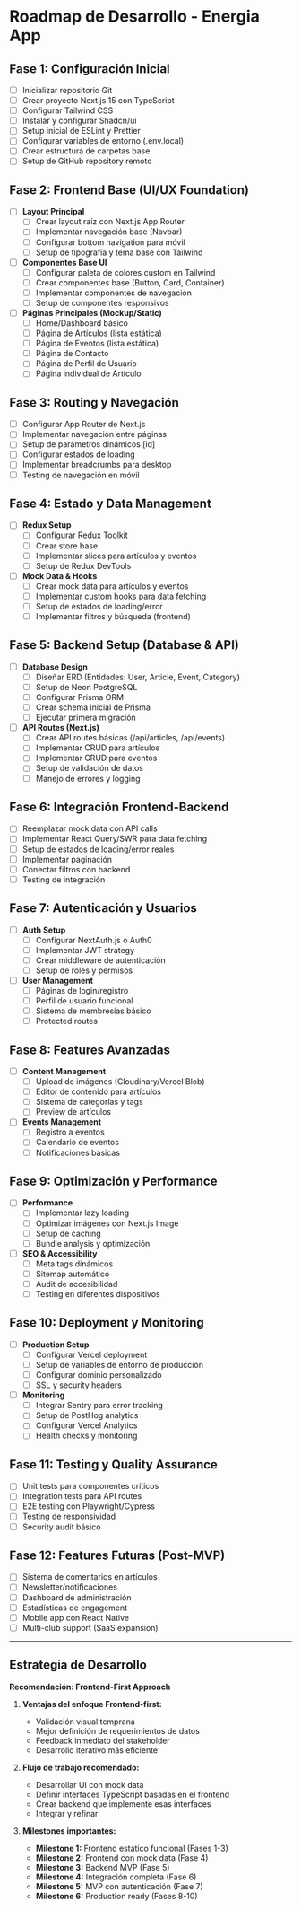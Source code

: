 # Roadmap de Desarrollo - Energia App

## Fase 1: Configuración Inicial
- [ ] Inicializar repositorio Git
- [ ] Crear proyecto Next.js 15 con TypeScript
- [ ] Configurar Tailwind CSS
- [ ] Instalar y configurar Shadcn/ui
- [ ] Setup inicial de ESLint y Prettier
- [ ] Configurar variables de entorno (.env.local)
- [ ] Crear estructura de carpetas base
- [ ] Setup de GitHub repository remoto

## Fase 2: Frontend Base (UI/UX Foundation)
- [ ] **Layout Principal**
  - [ ] Crear layout raíz con Next.js App Router
  - [ ] Implementar navegación base (Navbar)
  - [ ] Configurar bottom navigation para móvil
  - [ ] Setup de tipografía y tema base con Tailwind
  
- [ ] **Componentes Base UI**
  - [ ] Configurar paleta de colores custom en Tailwind
  - [ ] Crear componentes base (Button, Card, Container)
  - [ ] Implementar componentes de navegación
  - [ ] Setup de componentes responsivos

- [ ] **Páginas Principales (Mockup/Static)**
  - [ ] Home/Dashboard básico
  - [ ] Página de Artículos (lista estática)
  - [ ] Página de Eventos (lista estática)
  - [ ] Página de Contacto
  - [ ] Página de Perfil de Usuario
  - [ ] Página individual de Artículo

## Fase 3: Routing y Navegación
- [ ] Configurar App Router de Next.js
- [ ] Implementar navegación entre páginas
- [ ] Setup de parámetros dinámicos [id]
- [ ] Configurar estados de loading
- [ ] Implementar breadcrumbs para desktop
- [ ] Testing de navegación en móvil

## Fase 4: Estado y Data Management
- [ ] **Redux Setup**
  - [ ] Configurar Redux Toolkit
  - [ ] Crear store base
  - [ ] Implementar slices para artículos y eventos
  - [ ] Setup de Redux DevTools

- [ ] **Mock Data & Hooks**
  - [ ] Crear mock data para artículos y eventos
  - [ ] Implementar custom hooks para data fetching
  - [ ] Setup de estados de loading/error
  - [ ] Implementar filtros y búsqueda (frontend)

## Fase 5: Backend Setup (Database & API)
- [ ] **Database Design**
  - [ ] Diseñar ERD (Entidades: User, Article, Event, Category)
  - [ ] Setup de Neon PostgreSQL
  - [ ] Configurar Prisma ORM
  - [ ] Crear schema inicial de Prisma
  - [ ] Ejecutar primera migración

- [ ] **API Routes (Next.js)**
  - [ ] Crear API routes básicas (/api/articles, /api/events)
  - [ ] Implementar CRUD para artículos
  - [ ] Implementar CRUD para eventos
  - [ ] Setup de validación de datos
  - [ ] Manejo de errores y logging

## Fase 6: Integración Frontend-Backend
- [ ] Reemplazar mock data con API calls
- [ ] Implementar React Query/SWR para data fetching
- [ ] Setup de estados de loading/error reales
- [ ] Implementar paginación
- [ ] Conectar filtros con backend
- [ ] Testing de integración

## Fase 7: Autenticación y Usuarios
- [ ] **Auth Setup**
  - [ ] Configurar NextAuth.js o Auth0
  - [ ] Implementar JWT strategy
  - [ ] Crear middleware de autenticación
  - [ ] Setup de roles y permisos

- [ ] **User Management**
  - [ ] Páginas de login/registro
  - [ ] Perfil de usuario funcional
  - [ ] Sistema de membresías básico
  - [ ] Protected routes

## Fase 8: Features Avanzadas
- [ ] **Content Management**
  - [ ] Upload de imágenes (Cloudinary/Vercel Blob)
  - [ ] Editor de contenido para artículos
  - [ ] Sistema de categorías y tags
  - [ ] Preview de artículos

- [ ] **Events Management**
  - [ ] Registro a eventos
  - [ ] Calendario de eventos
  - [ ] Notificaciones básicas

## Fase 9: Optimización y Performance
- [ ] **Performance**
  - [ ] Implementar lazy loading
  - [ ] Optimizar imágenes con Next.js Image
  - [ ] Setup de caching
  - [ ] Bundle analysis y optimización

- [ ] **SEO & Accessibility**
  - [ ] Meta tags dinámicos
  - [ ] Sitemap automático
  - [ ] Audit de accesibilidad
  - [ ] Testing en diferentes dispositivos

## Fase 10: Deployment y Monitoring
- [ ] **Production Setup**
  - [ ] Configurar Vercel deployment
  - [ ] Setup de variables de entorno de producción
  - [ ] Configurar dominio personalizado
  - [ ] SSL y security headers

- [ ] **Monitoring**
  - [ ] Integrar Sentry para error tracking
  - [ ] Setup de PostHog analytics
  - [ ] Configurar Vercel Analytics
  - [ ] Health checks y monitoring

## Fase 11: Testing y Quality Assurance
- [ ] Unit tests para componentes críticos
- [ ] Integration tests para API routes
- [ ] E2E testing con Playwright/Cypress
- [ ] Testing de responsividad
- [ ] Security audit básico

## Fase 12: Features Futuras (Post-MVP)
- [ ] Sistema de comentarios en artículos
- [ ] Newsletter/notificaciones
- [ ] Dashboard de administración
- [ ] Estadísticas de engagement
- [ ] Mobile app con React Native
- [ ] Multi-club support (SaaS expansion)

---

## Estrategia de Desarrollo

**Recomendación: Frontend-First Approach**

1. **Ventajas del enfoque Frontend-first:**
   - Validación visual temprana
   - Mejor definición de requerimientos de datos
   - Feedback inmediato del stakeholder
   - Desarrollo iterativo más eficiente

2. **Flujo de trabajo recomendado:**
   - Desarrollar UI con mock data
   - Definir interfaces TypeScript basadas en el frontend
   - Crear backend que implemente esas interfaces
   - Integrar y refinar

3. **Milestones importantes:**
   - **Milestone 1:** Frontend estático funcional (Fases 1-3)
   - **Milestone 2:** Frontend con mock data (Fase 4)
   - **Milestone 3:** Backend MVP (Fase 5)
   - **Milestone 4:** Integración completa (Fase 6)
   - **Milestone 5:** MVP con autenticación (Fase 7)
   - **Milestone 6:** Production ready (Fases 8-10)